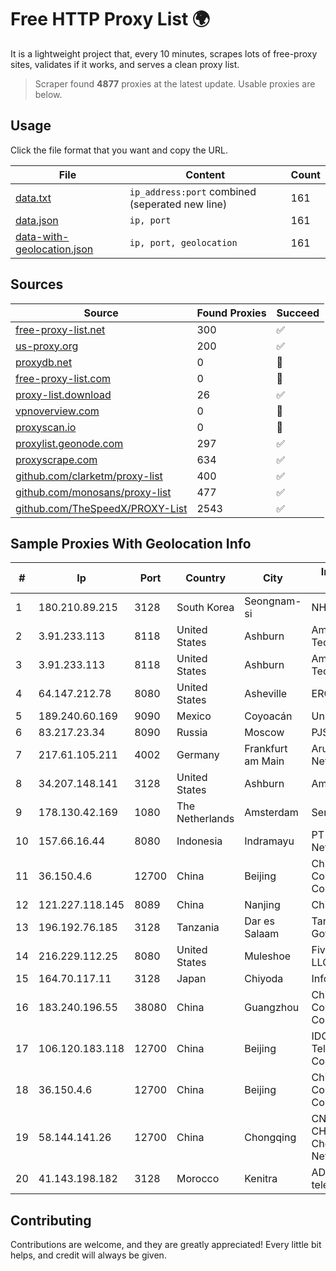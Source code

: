 
# Free HTTP Proxy List 🌍

It is a lightweight project that, every 10 minutes, scrapes lots of free-proxy sites, validates if it works, and serves a clean proxy list.


> Scraper found **4877** proxies at the latest update. Usable proxies are below.

## Usage

Click the file format that you want and copy the URL.


|File|Content|Count|
|----|-------|-----|
|[data.txt](https://raw.githubusercontent.com/themiralay/Proxy-List-World/master/data.txt)|`ip_address:port` combined (seperated new line)|161|
|[data.json](https://raw.githubusercontent.com/themiralay/Proxy-List-World/master/data.json)|`ip, port`|161|
|[data-with-geolocation.json](https://raw.githubusercontent.com/themiralay/Proxy-List-World/master/data-with-geolocation.json)|`ip, port, geolocation`|161|

## Sources

|Source|Found Proxies|Succeed|
|------|-------------|-------|
|[free-proxy-list.net](https://free-proxy-list.net)|300|✅|
|[us-proxy.org](https://www.us-proxy.org)|200|✅|
|[proxydb.net](http://proxydb.net)|0|🚫|
|[free-proxy-list.com](https://free-proxy-list.com/?page=&port=&type%5B%5D=http&type%5B%5D=https&up_time=0&search=Search)|0|🚫|
|[proxy-list.download](https://www.proxy-list.download/HTTP)|26|✅|
|[vpnoverview.com](https://vpnoverview.com/privacy/anonymous-browsing/free-proxy-servers)|0|🚫|
|[proxyscan.io](https://www.proxyscan.io)|0|🚫|
|[proxylist.geonode.com](https://proxylist.geonode.com/api/proxy-list?limit=300&page=1&sort_by=lastChecked&sort_type=desc&protocols=http,https)|297|✅|
|[proxyscrape.com](https://api.proxyscrape.com/v2/?request=displayproxies&protocol=http&timeout=10000&country=all&ssl=all&anonymity=all)|634|✅|
|[github.com/clarketm/proxy-list](https://raw.githubusercontent.com/clarketm/proxy-list/master/proxy-list-raw.txt)|400|✅|
|[github.com/monosans/proxy-list](https://raw.githubusercontent.com/monosans/proxy-list/main/proxies/http.txt)|477|✅|
|[github.com/TheSpeedX/PROXY-List](https://raw.githubusercontent.com/TheSpeedX/PROXY-List/master/http.txt)|2543|✅|


## Sample Proxies With Geolocation Info

|#|Ip|Port|Country|City|Internet Service Provider|
|-|--|----|-------|----|-------------------------|
|1|180.210.89.215|3128|South Korea|Seongnam-si|NHNCLOUD|
|2|3.91.233.113|8118|United States|Ashburn|Amazon Technologies Inc.|
|3|3.91.233.113|8118|United States|Ashburn|Amazon Technologies Inc.|
|4|64.147.212.78|8080|United States|Asheville|ERC Broadband|
|5|189.240.60.169|9090|Mexico|Coyoacán|Uninet S.A. de C.V.|
|6|83.217.23.34|8090|Russia|Moscow|PJSC Rostelecom|
|7|217.61.105.211|4002|Germany|Frankfurt am Main|Aruba GmbH Cloud Network DC05|
|8|34.207.148.141|3128|United States|Ashburn|Amazon.com, Inc.|
|9|178.130.42.169|1080|The Netherlands|Amsterdam|Servers Tech Fzco|
|10|157.66.16.44|8080|Indonesia|Indramayu|PT Mitra Mandiri Network|
|11|36.150.4.6|12700|China|Beijing|China Mobile Communications Corporation|
|12|121.227.118.145|8089|China|Nanjing|China Telecom|
|13|196.192.76.185|3128|Tanzania|Dar es Salaam|Tanzania e-Government Agency|
|14|216.229.112.25|8080|United States|Muleshoe|Five Area Systems, LLC|
|15|164.70.117.11|3128|Japan|Chiyoda|InfoSphere|
|16|183.240.196.55|38080|China|Guangzhou|China Mobile Communications Corporation|
|17|106.120.183.118|12700|China|Beijing|IDC, China Telecommunications Corporation|
|18|36.150.4.6|12700|China|Beijing|China Mobile Communications Corporation|
|19|58.144.141.26|12700|China|Chongqing|CNC Group CHINA169 Chongqing Province Network|
|20|41.143.198.182|3128|Morocco|Kenitra|ADSL Maroc telecom|



## Contributing

Contributions are welcome, and they are greatly appreciated! Every
little bit helps, and credit will always be given.

